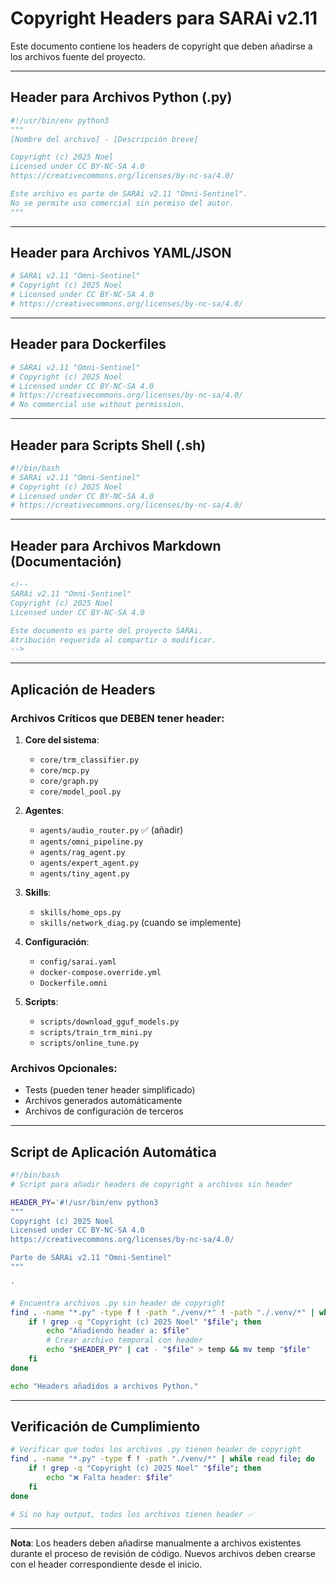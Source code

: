 # Copyright Headers para SARAi v2.11

Este documento contiene los headers de copyright que deben añadirse a los archivos fuente del proyecto.

---

## Header para Archivos Python (.py)

```python
#!/usr/bin/env python3
"""
[Nombre del archivo] - [Descripción breve]

Copyright (c) 2025 Noel
Licensed under CC BY-NC-SA 4.0
https://creativecommons.org/licenses/by-nc-sa/4.0/

Este archivo es parte de SARAi v2.11 "Omni-Sentinel".
No se permite uso comercial sin permiso del autor.
"""
```

---

## Header para Archivos YAML/JSON

```yaml
# SARAi v2.11 "Omni-Sentinel"
# Copyright (c) 2025 Noel
# Licensed under CC BY-NC-SA 4.0
# https://creativecommons.org/licenses/by-nc-sa/4.0/
```

---

## Header para Dockerfiles

```dockerfile
# SARAi v2.11 "Omni-Sentinel"
# Copyright (c) 2025 Noel
# Licensed under CC BY-NC-SA 4.0
# https://creativecommons.org/licenses/by-nc-sa/4.0/
# No commercial use without permission.
```

---

## Header para Scripts Shell (.sh)

```bash
#!/bin/bash
# SARAi v2.11 "Omni-Sentinel"
# Copyright (c) 2025 Noel
# Licensed under CC BY-NC-SA 4.0
# https://creativecommons.org/licenses/by-nc-sa/4.0/
```

---

## Header para Archivos Markdown (Documentación)

```markdown
<!--
SARAi v2.11 "Omni-Sentinel"
Copyright (c) 2025 Noel
Licensed under CC BY-NC-SA 4.0

Este documento es parte del proyecto SARAi.
Atribución requerida al compartir o modificar.
-->
```

---

## Aplicación de Headers

### Archivos Críticos que DEBEN tener header:

1. **Core del sistema**:
   - `core/trm_classifier.py`
   - `core/mcp.py`
   - `core/graph.py`
   - `core/model_pool.py`

2. **Agentes**:
   - `agents/audio_router.py` ✅ (añadir)
   - `agents/omni_pipeline.py`
   - `agents/rag_agent.py`
   - `agents/expert_agent.py`
   - `agents/tiny_agent.py`

3. **Skills**:
   - `skills/home_ops.py`
   - `skills/network_diag.py` (cuando se implemente)

4. **Configuración**:
   - `config/sarai.yaml`
   - `docker-compose.override.yml`
   - `Dockerfile.omni`

5. **Scripts**:
   - `scripts/download_gguf_models.py`
   - `scripts/train_trm_mini.py`
   - `scripts/online_tune.py`

### Archivos Opcionales:

- Tests (pueden tener header simplificado)
- Archivos generados automáticamente
- Archivos de configuración de terceros

---

## Script de Aplicación Automática

```bash
#!/bin/bash
# Script para añadir headers de copyright a archivos sin header

HEADER_PY='#!/usr/bin/env python3
"""
Copyright (c) 2025 Noel
Licensed under CC BY-NC-SA 4.0
https://creativecommons.org/licenses/by-nc-sa/4.0/

Parte de SARAi v2.11 "Omni-Sentinel"
"""

'

# Encuentra archivos .py sin header de copyright
find . -name "*.py" -type f ! -path "./venv/*" ! -path "./.venv/*" | while read file; do
    if ! grep -q "Copyright (c) 2025 Noel" "$file"; then
        echo "Añadiendo header a: $file"
        # Crear archivo temporal con header
        echo "$HEADER_PY" | cat - "$file" > temp && mv temp "$file"
    fi
done

echo "Headers añadidos a archivos Python."
```

---

## Verificación de Cumplimiento

```bash
# Verificar que todos los archivos .py tienen header de copyright
find . -name "*.py" -type f ! -path "./venv/*" | while read file; do
    if ! grep -q "Copyright (c) 2025 Noel" "$file"; then
        echo "❌ Falta header: $file"
    fi
done

# Si no hay output, todos los archivos tienen header ✅
```

---

**Nota**: Los headers deben añadirse manualmente a archivos existentes durante el proceso de revisión de código. Nuevos archivos deben crearse con el header correspondiente desde el inicio.
